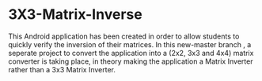 # 3X3-Matrix-Inverse
This Android application has been created in order to allow students to quickly verify the inversion of their matrices. In this new-master branch , a seperate project
to convert the application into a (2x2, 3x3 and 4x4) matrix converter is taking place, in theory making the application a Matrix Inverter rather than a 3x3 Matrix Inverter.
